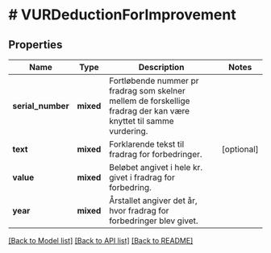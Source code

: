 # # VURDeductionForImprovement

## Properties

Name | Type | Description | Notes
------------ | ------------- | ------------- | -------------
**serial_number** | **mixed** | Fortløbende nummer pr fradrag som skelner mellem de forskellige fradrag der kan være knyttet til samme vurdering. |
**text** | **mixed** | Forklarende tekst til fradrag for forbedringer. | [optional]
**value** | **mixed** | Beløbet angivet i hele kr. givet i fradrag for forbedring. |
**year** | **mixed** | Årstallet angiver det år, hvor fradrag for forbedringer blev givet. |

[[Back to Model list]](../../README.md#models) [[Back to API list]](../../README.md#endpoints) [[Back to README]](../../README.md)
